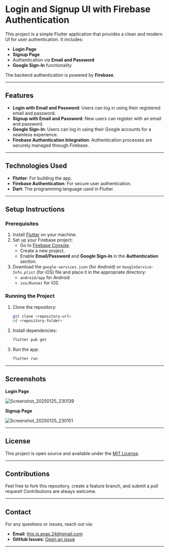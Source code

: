 # Login and Signup UI with Firebase Authentication

This project is a simple Flutter application that provides a clean and modern UI for user authentication. It includes:
- **Login Page**
- **Signup Page**
- Authentication via **Email and Password**
- **Google Sign-In** functionality

The backend authentication is powered by **Firebase**.

---

## Features

- **Login with Email and Password**: Users can log in using their registered email and password.
- **Signup with Email and Password**: New users can register with an email and password.
- **Google Sign-In**: Users can log in using their Google accounts for a seamless experience.
- **Firebase Authentication Integration**: Authentication processes are securely managed through Firebase.


---

## Technologies Used

- **Flutter**: For building the app.
- **Firebase Authentication**: For secure user authentication.
- **Dart**: The programming language used in Flutter.


---

## Setup Instructions

### Prerequisites
1. Install [Flutter](https://docs.flutter.dev/get-started/install) on your machine.
2. Set up your Firebase project:
   - Go to [Firebase Console](https://console.firebase.google.com/).
   - Create a new project.
   - Enable **Email/Password** and **Google Sign-In** in the **Authentication** section.
3. Download the `google-services.json` (for Android) or `GoogleService-Info.plist` (for iOS) file and place it in the appropriate directory:
   - `android/app` for Android
   - `ios/Runner` for iOS

### Running the Project

1. Clone the repository:
   ```bash
   git clone <repository-url>
   cd <repository-folder>
   ```

2. Install dependencies:
   ```bash
   flutter pub get
   ```

3. Run the app:
   ```bash
   flutter run
   ```

---

## Screenshots

**Login Page**

![Screenshot_20250125_230139](https://github.com/user-attachments/assets/c2309107-1380-433e-a32d-0a38d8b07073)


**Signup Page**

![Screenshot_20250125_230151](https://github.com/user-attachments/assets/1e72d848-9e90-4fd6-92b4-621cf6c518ef)


---

## License

This project is open source and available under the [MIT License](LICENSE).

---

## Contributions

Feel free to fork this repository, create a feature branch, and submit a pull request! Contributions are always welcome.

---

## Contact

For any questions or issues, reach out via:
- **Email**: this.is.anas.24@gmail.com
- **GitHub Issues**: [Open an issue](https://github.com/flutter_login_ui/issues)

---



